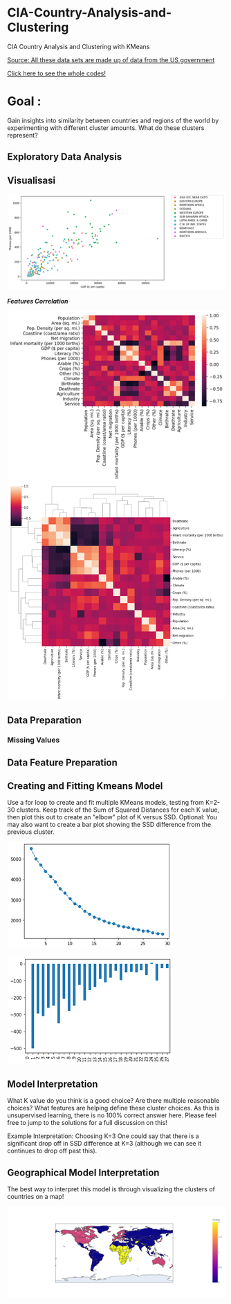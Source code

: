 # CIA-Country-Analysis-and-Clustering
CIA Country Analysis and Clustering with KMeans

[Source: All these data sets are made up of data from the US government](https://www.cia.gov/library/publications/the-world-factbook/docs/faqs.html)


[Click here to see the whole codes!](https://github.com/docum5/CIA-Country-Analysis-and-Clustering/blob/main/CIA_Country_Analysis_and_Clustering_w_Kmeans.ipynb)
# Goal :
Gain insights into similarity between countries and regions of the world by experimenting with different cluster amounts. What do these clusters represent?

## Exploratory Data Analysis
## Visualisasi
![alt text](https://github.com/docum5/CIA-Country-Analysis-and-Clustering/blob/main/gdp%20vs%20phone.png)


***Features Correlation***

![alt text](https://github.com/docum5/CIA-Country-Analysis-and-Clustering/blob/main/corr().png)
![alt text](https://github.com/docum5/CIA-Country-Analysis-and-Clustering/blob/main/clustermap.png)

## Data Preparation
### Missing Values

## Data Feature Preparation

## Creating and Fitting Kmeans Model
Use a for loop to create and fit multiple KMeans models, testing from K=2-30 clusters. Keep track of the Sum of Squared Distances for each K value, then plot this out to create an "elbow" plot of K versus SSD. Optional: You may also want to create a bar plot showing the SSD difference from the previous cluster.

![alt text](https://github.com/docum5/CIA-Country-Analysis-and-Clustering/blob/main/elbow.png)


![alt text](https://github.com/docum5/CIA-Country-Analysis-and-Clustering/blob/main/elbow%20diff.png)

## Model Interpretation
What K value do you think is a good choice? Are there multiple reasonable choices? What features are helping define these cluster choices. As this is unsupervised learning, there is no 100% correct answer here. Please feel free to jump to the solutions for a full discussion on this! 

Example Interpretation: Choosing K=3
One could say that there is a significant drop off in SSD difference at K=3 (although we can see it continues to drop off past this).

## Geographical Model Interpretation
The best way to interpret this model is through visualizing the clusters of countries on a map!

![alt text](https://github.com/docum5/CIA-Country-Analysis-and-Clustering/blob/main/kmeans%20clustering.png)
